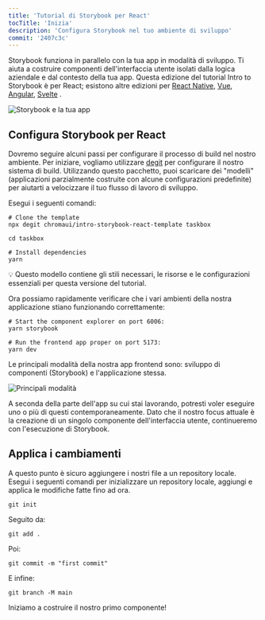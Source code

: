 ```yaml
---
title: 'Tutorial di Storybook per React'
tocTitle: 'Inizia'
description: 'Configura Storybook nel tuo ambiente di sviluppo'
commit: '2407c3c'
---
```


Storybook funziona in parallelo con la tua app in modalità di sviluppo. Ti aiuta a costruire componenti dell'interfaccia utente isolati dalla logica aziendale e dal contesto della tua app. Questa edizione del tutorial Intro to Storybook è per React; esistono altre edizioni per [React Native](/intro-to-storybook/react-native/en/get-started), [Vue](/intro-to-storybook/vue/it/get-started), [Angular](/intro-to-storybook/angular/en/get-started), [Svelte](/intro-to-storybook/svelte/en/get-started) .

![Storybook e la tua app](/intro-to-storybook/storybook-relationship.jpg)

## Configura Storybook per React

Dovremo seguire alcuni passi per configurare il processo di build nel nostro ambiente. Per iniziare, vogliamo utilizzare [degit](https://github.com/Rich-Harris/degit) per configurare il nostro sistema di build. Utilizzando questo pacchetto, puoi scaricare dei "modelli" (applicazioni parzialmente costruite con alcune configurazioni predefinite) per aiutarti a velocizzare il tuo flusso di lavoro di sviluppo.

Esegui i seguenti comandi:

```shell:clipboard=false
# Clone the template
npx degit chromaui/intro-storybook-react-template taskbox

cd taskbox

# Install dependencies
yarn
```

<div class="aside">
💡 Questo modello contiene gli stili necessari, le risorse e le configurazioni essenziali per questa versione del tutorial.
</div>

Ora possiamo rapidamente verificare che i vari ambienti della nostra applicazione stiano funzionando correttamente:

```shell:clipboard=false
# Start the component explorer on port 6006:
yarn storybook

# Run the frontend app proper on port 5173:
yarn dev
```

Le principali modalità della nostra app frontend sono: sviluppo di componenti (Storybook) e l'applicazione stessa.

![Principali modalità](/intro-to-storybook/app-main-modalities-react.png)

A seconda della parte dell'app su cui stai lavorando, potresti voler eseguire uno o più di questi contemporaneamente. Dato che il nostro focus attuale è la creazione di un singolo componente dell'interfaccia utente, continueremo con l'esecuzione di Storybook.

## Applica i cambiamenti

A questo punto è sicuro aggiungere i nostri file a un repository locale. Esegui i seguenti comandi per inizializzare un repository locale, aggiungi e applica le modifiche fatte fino ad ora.

```shell
git init
```

Seguito da:

```shell
git add .
```

Poi:

```shell
git commit -m "first commit"
```

E infine:

```shell
git branch -M main
```

Iniziamo a costruire il nostro primo componente!
